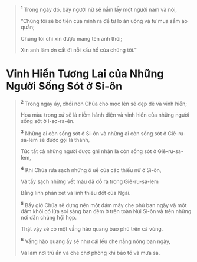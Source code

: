 > <sup><b>1</b></sup> Trong ngày đó, bảy người nữ sẽ nắm lấy một người nam và nói,
>
> “Chúng tôi sẽ bỏ tiền của mình ra để tự lo ăn uống và tự mua sắm áo quần;
>
> Chúng tôi chỉ xin được mang tên anh thôi;
>
> Xin anh làm ơn cất đi nỗi xấu hổ của chúng tôi.”

# Vinh Hiển Tương Lai của Những Người Sống Sót ở Si-ôn

> <sup><b>2</b></sup> Trong ngày ấy, chồi non Chúa cho mọc lên sẽ đẹp đẽ và vinh hiển;
>
> Hoa màu trong xứ sẽ là niềm hãnh diện và vinh hiển của những người sống sót ở I-sơ-ra-ên.
>
> <sup><b>3</b></sup> Những ai còn sống sót ở Si-ôn và những ai còn sống sót ở Giê-ru-sa-lem sẽ được gọi là thánh,
>
> Tức tất cả những người được ghi nhận là còn sống sót ở Giê-ru-sa-lem,
>
> <sup><b>4</b></sup> Khi Chúa rửa sạch những ô uế của các thiếu nữ ở Si-ôn,
>
> Và tẩy sạch những vết máu đã đổ ra trong Giê-ru-sa-lem
>
> Bằng linh phán xét và linh thiêu đốt của Ngài.
>
> <sup><b>5</b></sup> Bấy giờ Chúa sẽ dựng nên một đám mây che phủ ban ngày và một đám khói có lửa soi sáng ban đêm ở trên toàn Núi Si-ôn và trên những nơi dân chúng hội họp.
>
> Thật vậy sẽ có một vầng hào quang bao phủ trên cả vùng.
>
> <sup><b>6</b></sup> Vầng hào quang ấy sẽ như cái lều che nắng nóng ban ngày,
>
> Và làm nơi trú ẩn và che chở phòng khi bão tố và mưa sa.
